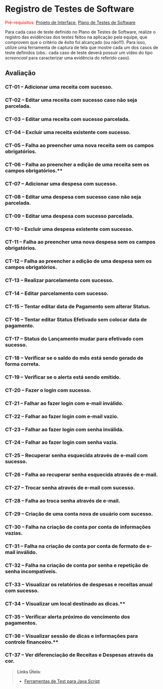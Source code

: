 # Registro de Testes de Software

<span style="color:red">Pré-requisitos: <a href="3-Projeto de Interface.md"> Projeto de Interface</a></span>, <a href="8-Plano de Testes de Software.md"> Plano de Testes de Software</a>

Para cada caso de teste definido no Plano de Testes de Software, realize o registro das evidências dos testes feitos na aplicação pela equipe, que comprovem que o critério de êxito foi alcançado (ou não!!!). Para isso, utilize uma ferramenta de captura de tela que mostre cada um dos casos de teste definidos (obs.: cada caso de teste deverá possuir um vídeo do tipo _screencast_ para caracterizar uma evidência do referido caso).

## Avaliação

### CT-01 – Adicionar uma receita com sucesso.


### CT-02 – Editar uma receita com sucesso caso não seja parcelada.


### CT-03 – Editar uma receita com sucesso parcelada.


### CT-04 – Excluir uma receita existente com sucesso.


### CT-05 – Falha ao preencher uma nova receita sem os campos obrigatórios.


### CT-06 – Falha ao preencher a edição de uma receita sem os campos obrigatórios.** 


### CT-07 – Adicionar uma despesa com sucesso.


### CT-08 – Editar uma despesa com sucesso caso não seja parcelada.


### CT-09 – Editar uma despesa com sucesso parcelada.


### CT-10 – Excluir uma despesa existente com sucesso.


### CT-11 – Falha ao preencher uma nova despesa sem os campos obrigatórios.


### CT-12 – Falha ao preencher a edição de uma despesa sem os campos obrigatórios.


### CT-13 – Realizar parcelamento com sucesso.


### CT-14 – Editar parcelamento com sucesso.


### CT-15 – Tentar editar data de Pagamento sem alterar Status.


### CT-16 – Tentar editar Status Efetivado sem colocar data de pagamento.


### CT-17 – Status do Lançamento mudar para efetivado com sucesso.


### CT-18 – Verificar se o saldo do mês está sendo gerado de forma correta.


### CT-19 – Verificar se o alerta está sendo emitido.


### CT-20 – Fazer o login com sucesso.


### CT-21 – Falhar ao fazer login com e-mail inválido.


### CT-22 – Falhar ao fazer login com e-mail vazio.


### CT-23 – Falhar ao fazer login com senha inválida.


### CT-24 – Falhar ao fazer login com senha vazia.


### CT-25 – Recuperar senha esquecida através de e-mail com sucesso.


### CT-26 – Falha ao recuperar senha esquecida através de e-mail.


### CT-27 – Trocar senha através de e-mail com sucesso.


### CT-28 – Falha ao troca senha através de e-mail.


### CT-29 – Criação de uma conta nova de usuário com sucesso.


### CT-30 – Falha na criação de conta por conta de informações vazias.


### CT-31 – Falha na criação de conta por conta de formato de e-mail inválido.


### CT-32 – Falha na criação de conta por senha e repetição de senha incompatíveis.


### CT-33 – Visualizar os relatórios de despesas e receitas anual com sucesso.


### CT-34 – Visualizar um local destinado as dicas.** 


### CT-35 – Verificar alerta próximo do vencimento dos pagamentos.


### CT-36 – Visualizar sessão de dicas e informações para controle financeiro.** 


### CT-37 – Ver diferenciação de Receitas e Despesas através da cor.



> **Links Úteis**:
> - [Ferramentas de Test para Java Script](https://geekflare.com/javascript-unit-testing/)
